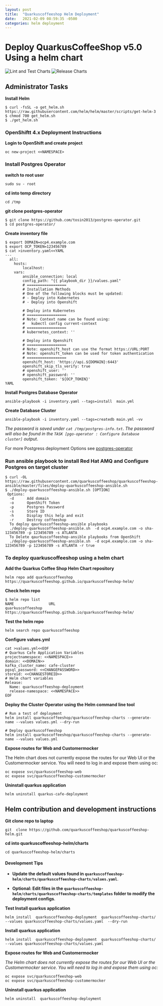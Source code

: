 ```yaml
---
layout: post
title:  "Quarkuscoffeeshop Helm Deployment"
date:   2021-02-09 08:59:35 -0500
categories: helm deployment
---
```


# Deploy QuarkusCoffeeShop v5.0 Using a helm chart
![Lint and Test Charts](https://github.com/quarkuscoffeeshop/quarkuscoffeeshop-helm/workflows/Lint%20and%20Test%20Charts/badge.svg)
![Release Charts](https://github.com/quarkuscoffeeshop/quarkuscoffeeshop-helm/workflows/Release%20Charts/badge.svg)


## Administrator Tasks 
    
**Install Helm**

```shell script
$ curl -fsSL -o get_helm.sh https://raw.githubusercontent.com/helm/helm/master/scripts/get-helm-3
$ chmod 700 get_helm.sh
$ ./get_helm.sh
```

### OpenShiftt 4.x  Deployment Instructions 

**Login to OpenShift and create project**
```
oc new-project <<NAMESPACE>
```

### Install Postgres Operator
**switch to root user**
```
sudo su - root
```
**cd into temp directory**
```
cd /tmp
```

**git clone postgres-operator**
```
$ git clone https://github.com/tosin2013/postgres-operator.git
$ cd postgres-operator/
```

**Create inventory file**
```
$ export DOMAIN=ocp4.example.com
$ export OCP_TOKEN=123456789
$ cat >inventory.yaml<<YAML
---
  all:
    hosts:
        localhost:
    vars:
        ansible_connection: local
        config_path: "{{ playbook_dir }}/values.yaml"
        # ==================
        # Installation Methods
        # One of the following blocks must be updated:
        # - Deploy into Kubernetes
        # - Deploy into Openshift

        # Deploy into Kubernetes
        # ==================
        # Note: Context name can be found using:
        #   kubectl config current-context
        # ==================
        # kubernetes_context: ''

        # Deploy into Openshift
        # ==================
        # Note: openshift_host can use the format https://URL:PORT
        # Note: openshift_token can be used for token authentication
        # ==================
        openshift_host: 'https://api.${DOMAIN}:6443'
        openshift_skip_tls_verify: true
        # openshift_user: ''
        # openshift_password: ''
        openshift_token: '${OCP_TOKEN}'
YAML
```

**Install Postgres Database Operator**
```
ansible-playbook -i inventory.yaml --tags=install  main.yml
```

**Create Database Cluster**

```
ansible-playbook -i inventory.yaml --tags=createdb main.yml -vv
```
*The password is saved under `cat /tmp/postgres-info.txt`*. 
*The password will also be found in the `TASK [pgo-operator : Configure Database cluster]` output*. 

For more Postgress deployment Options see [postgres-operator](https://github.com/tosin2013/postgres-operator)


### Run ansible playbook to install Red Hat AMQ and Configure Postgres on target cluster
```
$ curl -OL https://raw.githubusercontent.com/quarkuscoffeeshop/quarkuscoffeeshop-ansible/master/files/deploy-quarkuscoffeeshop-ansible.sh
$ ./deploy-quarkuscoffeeshop-ansible.sh [OPTION]
 Options:
  -d      Add domain 
  -o      OpenShift Token
  -p      Postgres Password
  -s      Store ID
  -h      Display this help and exit
  -r      Destroy coffeeshop 
  To deploy qaurkuscoffeeshop-ansible playbooks
  ./deploy-quarkuscoffeeshop-ansible.sh  -d ocp4.example.com -o sha-123456789 -p 123456789 -s ATLANTA
  To Delete qaurkuscoffeeshop-ansible playbooks from OpenShift
  ./deploy-quarkuscoffeeshop-ansible.sh  -d ocp4.example.com -o sha-123456789 -p 123456789 -s ATLANTA -r true
```

### To deploy quarkuscoffeeshop using a helm chart
**Add the Quarkus Coffee Shop  Helm Chart repository**
```
helm repo add quarkuscoffeeshop https://quarkuscoffeeshop.github.io/quarkuscoffeeshop-helm/
```

**Check helm repo**
```
$ helm repo list
NAME             	URL
quarkuscoffeeshop	https://quarkuscoffeeshop.github.io/quarkuscoffeeshop-helm/
```

**Test the helm repo**
```
helm search repo quarkuscoffeeshop
```

**Configure values.yml**
```
cat >values.yml<<EOF
# Quarkus Cafe Application Variables
projectnamespace: <<NAMESPACE>>
domain: <<DOMAIN>>
kafka_cluster_name: cafe-cluster
pgsql_password: <<CHANGEPASSWORD>>
storeid: <<CHANGESTOREID>>
# Helm chart variables
Release:
  Name: quarkuscoffeeshop-deployment
  release-namespace: <<NAMESPACE>>
EOF
```

**Deploy the Cluster Operator using the Helm command line tool**
```
# Run a test of deployment
helm install quarkuscoffeeshop/quarkuscoffeeshop-charts --generate-name --values values.yml --dry-run

# Deploy quarkuscoffeeshop
helm install quarkuscoffeeshop/quarkuscoffeeshop-charts --generate-name --values values.yml
```

**Expose routes for Web and Customermocker**

The Helm chart does not currently expose the routes for our Web UI or the Customermocker service.  You will need to log in and expose them using oc:

```shell 
oc expose svc/quarkuscoffeeshop-web
oc expose svc/quarkuscoffeeshop-customermocker
```

**Uninstall quarkus application**
```shell
helm uninstall quarkus-cafe-deployment
```

## Helm contribution and development instructions
**Git clone repo to laptop**
```
git  clone https://github.com/quarkuscoffeeshop/quarkuscoffeeshop-helm.git
```

**cd into quarkuscoffeeshop-helm/charts**
```
cd quarkuscoffeeshop-helm/charts
```

#### Development Tips
* **Update the default values found in `quarkuscoffeeshop-helm/charts/quarkuscoffeeshop-charts/values.yaml`**. 

* **Optional: Edit files in the `quarkuscoffeeshop-helm/charts/quarkuscoffeeshop-charts/templates` folder to modify the deployment configs**. 

**Test Install quarkus application**
```
helm install  quarkuscoffeeshop-deployment  quarkuscoffeeshop-charts/ --values quarkuscoffeeshop-charts/values.yaml  --dry-run
```

**Install quarkus application**
```
helm install  quarkuscoffeeshop-deployment  quarkuscoffeeshop-charts/ --values quarkuscoffeeshop-charts/values.yaml
```

**Expose routes for Web and Customermocker**

*The Helm chart does not currently expose the routes for our Web UI or the Customermocker service.  You will need to log in and expose them using oc:*

```shell script
oc expose svc/quarkuscoffeeshop-web
oc expose svc/quarkuscoffeeshop-customermocker
```

**Uninstall quarkus application**
```
helm uninstall  quarkuscoffeeshop-deployment
```
